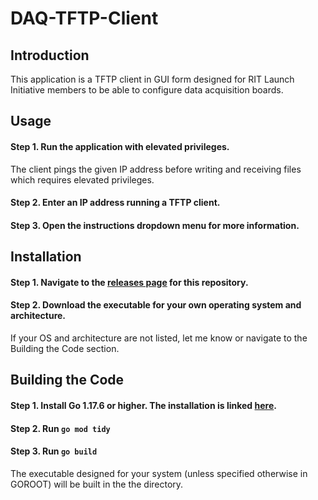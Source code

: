 # DAQ-TFTP-Client

## Introduction
This application is a TFTP client in GUI form designed for RIT Launch Initiative members to be able to configure data acquisition boards.


## Usage
#### Step 1. Run the application with elevated privileges.

The client pings the given IP address before writing and receiving files which requires elevated privileges.

#### Step 2. Enter an IP address running a TFTP client.

#### Step 3. Open the instructions dropdown menu for more information.


## Installation
#### Step 1. Navigate to the [releases page](https://github.com/AarC10/DAQ-TFTP-Client/releases) for this repository.

#### Step 2. Download the executable for your own operating system and architecture. 

If your OS and architecture are not listed, let me know or navigate to the Building the Code section.
 
## Building the Code
#### Step 1. Install Go 1.17.6 or higher. The installation is linked [here](https://go.dev/dl/).

#### Step 2. Run ```go mod tidy```

#### Step 3. Run ```go build```

The executable designed for your system (unless specified otherwise in GOROOT) will be built in the the directory.

